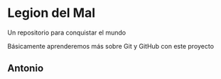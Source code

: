 # Legion del Mal
Un repositorio para conquistar el mundo

Básicamente aprenderemos más sobre Git y GitHub con este proyecto


## Antonio


